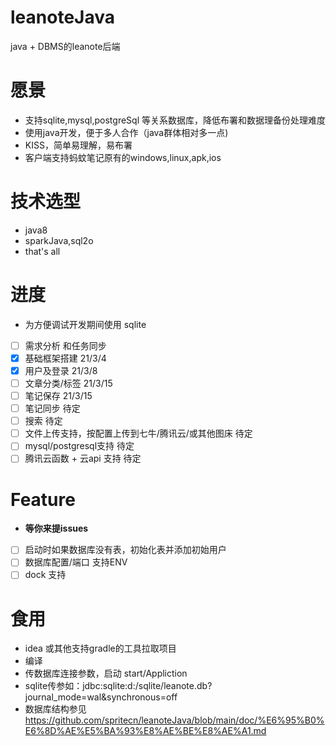 # leanoteJava
java + DBMS的leanote后端

# 愿景
- 支持sqlite,mysql,postgreSql 等关系数据库，降低布署和数据理备份处理难度
- 使用java开发，便于多人合作（java群体相对多一点)
- KISS，简单易理解，易布署
- 客户端支持蚂蚊笔记原有的windows,linux,apk,ios

# 技术选型
- java8
- sparkJava,sql2o
- that's all

# 进度
- 为方便调试开发期间使用 sqlite
- [ ] 需求分析 和任务同步
- [x] 基础框架搭建 21/3/4 
- [x] 用户及登录  21/3/8
- [ ] 文章分类/标签 21/3/15
- [ ] 笔记保存 21/3/15
- [ ] 笔记同步 待定
- [ ] 搜索  待定
- [ ] 文件上传支持，按配置上传到七牛/腾讯云/或其他图床 待定
- [ ] mysql/postgresql支持 待定
- [ ] 腾讯云函数 + 云api 支持 待定 

# Feature
- **等你来提issues**
-  [ ] 启动时如果数据库没有表，初始化表并添加初始用户
-  [ ] 数据库配置/端口 支持ENV
-  [ ] dock 支持

# 食用
- idea 或其他支持gradle的工具拉取项目
- 编译
- 传数据库连接参数，启动 start/Appliction
- sqlite传参如：jdbc:sqlite:d:/sqlite/leanote.db?journal_mode=wal&synchronous=off
- 数据库结构参见 https://github.com/spritecn/leanoteJava/blob/main/doc/%E6%95%B0%E6%8D%AE%E5%BA%93%E8%AE%BE%E8%AE%A1.md


